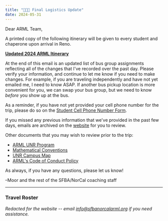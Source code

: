 ```yaml
---
title: "🚌🚌🚌 Final Logistics Update"
date: 2024-05-31
---
```


Dear ARML Team,

A printed copy of the following itinerary will be given to every student and
chaperone upon arrival in Reno.

[**Updated 2024 ARML Itinerary**](https://drive.google.com/file/d/11g9xvPNLbPXW8MPVQNUxuQb-DbgFe4nh/view?usp=drive_link)

At the end of this email is an updated list of bus group assignments reflecting
all of the changes that I've recorded over the past day. Please verify your
information, and continue to let me know if you need to make changes. For
example, if you are traveling independently and have not yet emailed me, I need
to know ASAP. If another bus pickup location is more convenient for you, we can
swap your bus group, but we need to know *before* you show up at the bus.

As a reminder, if you have not yet provided your cell phone number for the trip,
please do so on the 
[Student Cell Phone Number Form](https://forms.gle/gAC4iNcHXAuFBhx38).

If you missed any previous information that we've provided in the past few days,
emails are archived on the [website](/) for you to review.

Other documents that you may wish to review prior to the trip:
- [ARML UNR Program](https://drive.google.com/file/d/1M6dBjxZ0d7XON4GZ80_Je1jKgCB0ThrC/view)
- [Mathematical Conventions](https://drive.google.com/file/d/1I3RHu3IbvA9ClmJXhaJZY-AyQyiiwGq_/view)
- [UNR Campus Map](https://drive.google.com/file/d/1fbVXl-WPcCvo2OG2oe_OUHgIiSAPW1P2/view)
- [ARML's Code of Conduct Policy](https://drive.google.com/file/d/17SF40MYk4PjHMXVcxZl1S-w89y4S1tnk/view)

As always, if you have any questions, please let us know!

–Moor and the rest of the SFBA/NorCal coaching staff

---

### Travel Roster

*Redacted for the website -- email info@sfbanorcalarml.org if you need
assistance.*
